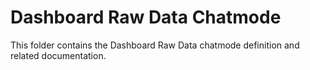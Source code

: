 # Dashboard Raw Data Chatmode

This folder contains the Dashboard Raw Data chatmode definition and related documentation.
